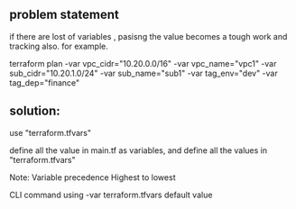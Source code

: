 
## problem statement
if there are lost of variables , pasisng the value becomes a tough work and tracking also.
for example.

terraform plan -var vpc_cidr="10.20.0.0/16" -var vpc_name="vpc1" -var sub_cidr="10.20.1.0/24" -var sub_name="sub1" -var tag_env="dev" -var tag_dep="finance"

## solution:
use "terraform.tfvars"

define all the value in main.tf as variables, and define all the values in "terraform.tfvars"


Note:
Variable precedence
Highest to lowest 

CLI command using -var
terraform.tfvars
default value 

